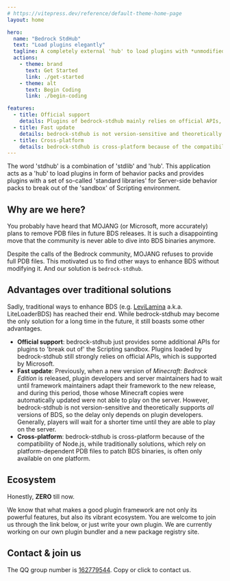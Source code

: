 ```yaml
---
# https://vitepress.dev/reference/default-theme-home-page
layout: home

hero:
  name: "Bedrock StdHub"
  text: "Load plugins elegantly"
  tagline: A completely external 'hub' to load plugins with *unmodified* Bedrock Dedicated Server
  actions:
    - theme: brand
      text: Get Started
      link: ./get-started
    - theme: alt
      text: Begin Coding
      link: ./begin-coding

features:
  - title: Official support
    details: Plugins of bedrock-stdhub mainly relies on official APIs, which is supported by Microsoft.
  - title: Fast update
    details: bedrock-stdhub is not version-sensitive and theoretically supports all versions of BDS.
  - title: Cross-platform
    details: bedrock-stdhub is cross-platform because of the compatibility of Node.js.
---
```


The word 'stdhub' is a combination of 'stdlib' and 'hub'. This application acts as a 'hub' to load plugins in form of behavior packs and provides plugins with a set of so-called 'standard libraries' for Server-side behavior packs to break out of the 'sandbox' of Scripting environment.

## Why are we here?

You probably have heard that MOJANG (or Microsoft, more accurately) plans to remove PDB files in future BDS releases. It is such a disappointing move that the community is never able to dive into BDS binaries anymore.

Despite the calls of the Bedrock community, MOJANG refuses to provide full PDB files. This motivated us to find other ways to enhance BDS without modifying it. And our solution is `bedrock-stdhub`.

## Advantages over traditional solutions

Sadly, traditional ways to enhance BDS (e.g. [LeviLamina](https://github.com/LiteLDev/LeviLamina) a.k.a. LiteLoaderBDS) has reached their end. While bedrock-stdhub may become the only solution for a long time in the future, it still boasts some other advantages.

- **Official support**: bedrock-stdhub just provides some additional APIs for plugins to 'break out of' the Scripting sandbox. Plugins loaded by bedrock-stdhub still strongly relies on official APIs, which is supported by Microsoft.
- **Fast update**: Previously, when a new version of _Minecraft: Bedrock Edition_ is released, plugin developers and server maintainers had to wait until framework maintainers adapt their framework to the new release, and during this period, those whose Minecraft copies were automatically updated were not able to play on the server. However, bedrock-stdhub is not version-sensitive and theoretically supports _all_ versions of BDS, so the delay only depends on plugin developers. Generally, players will wait for a shorter time until they are able to play on the server.
- **Cross-platform**: bedrock-stdhub is cross-platform because of the compatibility of Node.js, while traditionally solutions, which rely on platform-dependent PDB files to patch BDS binaries, is often only available on one platform.

## Ecosystem

Honestly, **ZERO** till now.

We know that what makes a good plugin framework are not only its powerful features, but also its vibrant ecosystem. You are welcome to join us through the link below, or just write your own plugin. We are currently working on our own plugin bundler and a new package registry site.

## Contact & join us

The QQ group number is [162779544](https://qm.qq.com/cgi-bin/qm/qr?k=jNFTovEpc0WDFtbSbUMrbQ0NyUgDpnCu&jump_from=webapi&authKey=6oBQQeoeB6gA7+AljJK7AV1IUEjkk/HpkvxrBNgAQtpxPtw230h4GQrp56nTw81I). Copy or click to contact us.
